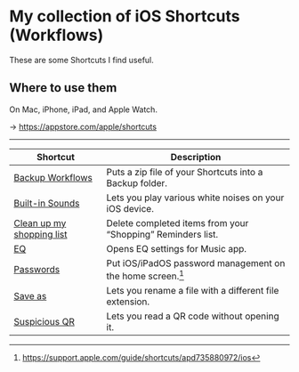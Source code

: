 My collection of iOS Shortcuts (Workflows)
==========================================
These are some Shortcuts I find useful.


Where to use them
-----------------
On Mac, iPhone, iPad, and Apple Watch.

→ https://appstore.com/apple/shortcuts

---

| Shortcut                    | Description                                                 |
|-----------------------------|-------------------------------------------------------------|
| [Backup Workflows]          | Puts a zip file of your Shortcuts into a Backup folder.     |
| [Built-in Sounds]           | Lets you play various white noises on your iOS device.      |
| [Clean up my shopping list] | Delete completed items from your “Shopping” Reminders list. |
| [EQ]                        | Opens EQ settings for Music app.                            |
| [Passwords]                 | Put iOS/iPadOS password management on the home screen.[^1]  |
| [Save as]                   | Lets you rename a file with a different file extension.     |
| [Suspicious QR]             | Lets you read a QR code without opening it.                 |

[^1]: https://support.apple.com/guide/shortcuts/apd735880972/ios

[Backup Workflows]: shortcuts/Backup%20Workflows.shortcut
[Built-in Sounds]: shortcuts/Built-in%20Sounds.shortcut
[Clean up my shopping list]: shortcuts/Clean%20up%20my%20shopping%20list.shortcut
[EQ]: shortcuts/EQ.shortcut
[Passwords]: shortcuts/Passwords.shortcut
[Save as]: shortcuts/Save%20as.shortcut
[Suspicious QR]: shortcuts/Suspicious%20QR.shortcut
